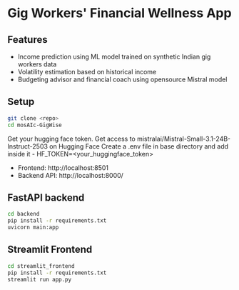 # Gig Workers' Financial Wellness App


## Features
- Income prediction using ML model trained on synthetic Indian gig workers data
- Volatility estimation based on historical income
- Budgeting advisor and financial coach using opensource Mistral model


## Setup
```bash
git clone <repo>
cd mosAIc-GigWise
```

Get your hugging face token.
Get access to mistralai/Mistral-Small-3.1-24B-Instruct-2503 on Hugging Face
Create a .env file in base directory and add inside it - 
HF_TOKEN=<your_huggingface_token>


- Frontend: http://localhost:8501
- Backend API: http://localhost:8000/



## FastAPI backend

```bash
cd backend
pip install -r requirements.txt
uvicorn main:app
```


## Streamlit Frontend

```bash
cd streamlit_frontend
pip install -r requirements.txt
streamlit run app.py
```




